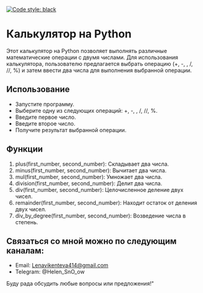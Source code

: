 [![Code style: black](https://img.shields.io/badge/code%20style-black-000000.svg)](https://github.com/psf/black)

# Калькулятор на Python

Этот калькулятор на Python позволяет выполнять различные математические операции с двумя числами. Для использования калькулятора, пользователю предлагается выбрать операцию (+, -, , /, //, %) и затем ввести два числа для выполнения выбранной операции.

## Использование

 - Запустите программу.
 - Выберите одну из следующих операций: +, -, , /, //, %.
 - Введите первое число.
 - Введите второе число.
 - Получите результат выбранной операции.

## Функции
1. plus(first_number, second_number): Складывает два числа.
2. minus(first_number, second_number): Вычитает два числа.
3. mul(first_number, second_number): Умножает два числа.
4. division(first_number, second_number): Делит два числа.
5. div(first_number, second_number): Целочисленное деление двух чисел.
6. remainder(first_number, second_number): Находит остаток от деления двух чисел.
7. div_by_degree(first_number, second_number): Возведение числа в степень.

## Связаться со мной можно по следующим каналам:

- Email: Lenavikenteva414@gmail.com
- Telegram: @Helen_SnO_ow


Буду рада обсудить любые вопросы или предложения!"



